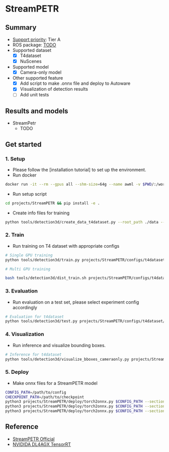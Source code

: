 # StreamPETR
## Summary

- [Support priority](https://github.com/tier4/AWML/blob/main/docs/design/autoware_ml_design.md#support-priority): Tier A
- ROS package: [TODO]()
- Supported dataset
  - [x] T4dataset
  - [x] NuScenes
- Supported model
  - [x] Camera-only model
- Other supported feature
  - [x] Add script to make .onnx file and deploy to Autoware
  - [x] Visualization of detection results
  - [ ] Add unit tests

## Results and models

- StreamPetr
  - TODO
## Get started
### 1. Setup

- Please follow the [installation tutorial] to set up the environment.
- Run docker

```sh
docker run -it --rm --gpus all --shm-size=64g --name awml -v $PWD/:/workspace -v $PWD/data:/workspace/data autoware-ml
```
- Run setup script

```sh
cd projects/StreamPETR && pip install -e .
```

- Create info files for training

```sh
python tools/detection3d/create_data_t4dataset.py --root_path ./data --config /workspace/autoware_ml/configs/detection3d/dataset/t4dataset/base.py --version base --max_sweeps 1 --out_dir ./data/info/cameraonly/baseline
```
### 2. Train

- Run training on T4 dataset with appropriate configs

```sh
# Single GPU training
python tools/detection3d/train.py projects/StreamPETR/configs/t4dataset/t4_base_vov_flash_480x640_baseline.py
```

```sh
# Multi GPU training

bash tools/detection3d/dist_train.sh projects/StreamPETR/configs/t4dataset/t4_base_vov_flash_480x640_baseline.py 2
```

### 3. Evaluation

- Run evaluation on a test set, please select experiment config accordingly

```sh
# Evaluation for t4dataset
python tools/detection3d/test.py projects/StreamPETR/configs/t4dataset/t4_base_vov_flash_480x640_baseline.py work_dirs/t4_base_vov_flash_480x640_baseline/epoch_35.pth
```

### 4. Visualization

- Run inference and visualize bounding boxes.

```sh
# Inference for t4dataset
python tools/detection3d/visualize_bboxes_cameraonly.py projects/StreamPETR/configs/t4dataset/t4_base_vov_flash_480x640_baseline.py work_dirs/t4_base_vov_flash_480x640_baseline/epoch_35.pth
```
### 5. Deploy

- Make onnx files for a StreamPETR model

```sh
CONFIG_PATH=/path/to/config
CHECKPOINT_PATH=/path/to/checkpoint
python3 projects/StreamPETR/deploy/torch2onnx.py $CONFIG_PATH --section extract_img_feat --checkpoint $CHECKPOINT_PATH
python3 projects/StreamPETR/deploy/torch2onnx.py $CONFIG_PATH --section pts_head_memory --checkpoint $CHECKPOINT_PATH
python3 projects/StreamPETR/deploy/torch2onnx.py $CONFIG_PATH --section position_embedding --checkpoint $CHECKPOINT_PATH
```

## Reference

- [StreamPETR Official](https://github.com/exiawsh/StreamPETR/tree/main)
- [NVIDIDA DL4AGX TensorRT](https://github.com/NVIDIA/DL4AGX/tree/master/AV-Solutions/streampetr-trt)
